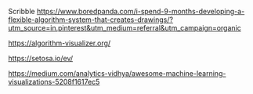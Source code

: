 Scribble
https://www.boredpanda.com/i-spend-9-months-developing-a-flexible-algorithm-system-that-creates-drawings/?utm_source=in.pinterest&utm_medium=referral&utm_campaign=organic

https://algorithm-visualizer.org/

https://setosa.io/ev/

https://medium.com/analytics-vidhya/awesome-machine-learning-visualizations-5208f1617ec5


